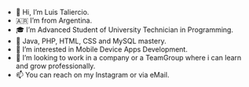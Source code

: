 - 👋 Hi, I’m Luis Taliercio.
- 🇦🇷 I’m from Argentina.
- 🎓 I’m Advanced Student of University Technician in Programming.
- 🌱 Java, PHP, HTML, CSS and MySQL mastery.
- 👀 I’m interested in Mobile Device Apps Development.
- 💞️ I’m looking to work in a company or a TeamGroup where i can learn and grow professionally.
- 📫 You can reach on my Instagram or via eMail.

<!---
LuisTali/LuisTali is a ✨ special ✨ repository because its `README.md` (this file) appears on your GitHub profile.
You can click the Preview link to take a look at your changes.
--->
